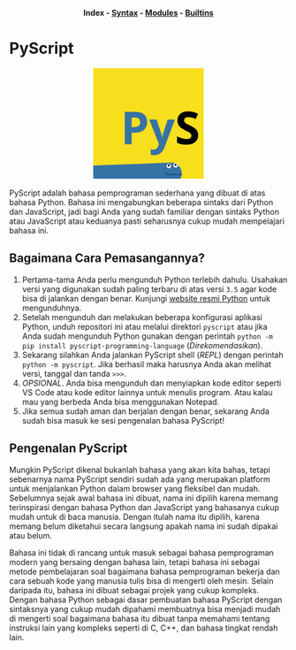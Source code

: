 <p align="center">
    <b>
        Index -
        <a href="syntax/index.md">Syntax</a> -
        <a href="modules/index.md">Modules</a> -
        <a href="builtins/index.md">Builtins</a>
    </b>
</p>

# PyScript

<p align="center">
    <img src="https://github.com/azzammuhyala/pyscript/blob/main/PyScript.png?raw=true" alt="PyScript Logo" width="200">
</p>

PyScript adalah bahasa pemprograman sederhana yang dibuat di atas bahasa Python. Bahasa ini mengabungkan beberapa sintaks dari Python dan JavaScript, jadi bagi Anda yang sudah familiar dengan sintaks Python atau JavaScript atau keduanya pasti seharusnya cukup mudah mempelajari bahasa ini.

## Bagaimana Cara Pemasangannya?
1. Pertama-tama Anda perlu mengunduh Python terlebih dahulu. Usahakan versi yang digunakan sudah paling terbaru di atas versi `3.5` agar kode bisa di jalankan dengan benar. Kunjungi [website resmi Python](https://python.org) untuk mengunduhnya.
2. Setelah mengunduh dan melakukan beberapa konfigurasi aplikasi Python, unduh repositori ini atau melalui direktori `pyscript` atau jika Anda sudah mengunduh Python gunakan dengan perintah `python -m pip install pyscript-programming-language` (_Direkomendasikan_).
3. Sekarang silahkan Anda jalankan PyScript shell (_REPL_) dengan perintah `python -m pyscript`. Jika berhasil maka harusnya Anda akan melihat versi, tanggal dan tanda `>>>`.
4. _OPSIONAL_. Anda bisa mengunduh dan menyiapkan kode editor seperti VS Code atau kode editor lainnya untuk menulis program. Atau kalau mau yang berbeda Anda bisa menggunakan Notepad.
5. Jika semua sudah aman dan berjalan dengan benar, sekarang Anda sudah bisa masuk ke sesi pengenalan bahasa PyScript!

## Pengenalan PyScript
Mungkin PyScript dikenal bukanlah bahasa yang akan kita bahas, tetapi sebenarnya nama PyScript sendiri sudah ada yang merupakan platform untuk menjalankan Python dalam browser yang fleksibel dan mudah. Sebelumnya sejak awal bahasa ini dibuat, nama ini dipilih karena memang terinspirasi dengan bahasa Python dan JavaScript yang bahasanya cukup mudah untuk di baca manusia. Dengan itulah nama itu dipilih, karena memang belum diketahui secara langsung apakah nama ini sudah dipakai atau belum. 

Bahasa ini tidak di rancang untuk masuk sebagai bahasa pemprograman modern yang bersaing dengan bahasa lain, tetapi bahasa ini sebagai metode pembelajaran soal bagaimana bahasa pemprograman bekerja dan cara sebuah kode yang manusia tulis bisa di mengerti oleh mesin. Selain daripada itu, bahasa ini dibuat sebagai projek yang cukup kompleks. Dengan bahasa Python sebagai dasar pembuatan bahasa PyScript dengan sintaksnya yang cukup mudah dipahami membuatnya bisa menjadi mudah di mengerti soal bagaimana bahasa itu dibuat tanpa memahami tentang instruksi lain yang kompleks seperti di C, C++, dan bahasa tingkat rendah lain.